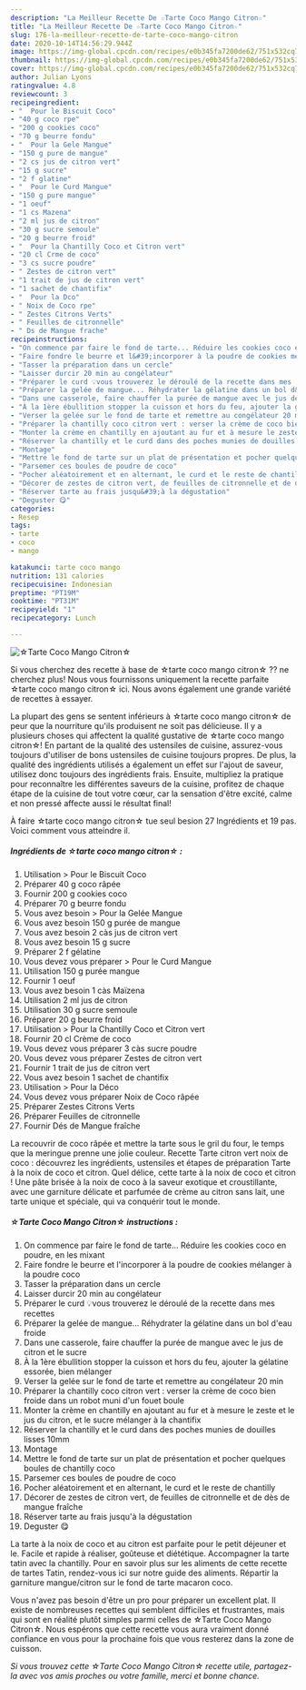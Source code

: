 ```yaml
---
description: "La Meilleur Recette De ☆Tarte Coco Mango Citron☆"
title: "La Meilleur Recette De ☆Tarte Coco Mango Citron☆"
slug: 176-la-meilleur-recette-de-tarte-coco-mango-citron
date: 2020-10-14T14:56:29.944Z
image: https://img-global.cpcdn.com/recipes/e0b345fa7200de62/751x532cq70/☆tarte-coco-mango-citron☆-photo-principale-de-la-recette.jpg
thumbnail: https://img-global.cpcdn.com/recipes/e0b345fa7200de62/751x532cq70/☆tarte-coco-mango-citron☆-photo-principale-de-la-recette.jpg
cover: https://img-global.cpcdn.com/recipes/e0b345fa7200de62/751x532cq70/☆tarte-coco-mango-citron☆-photo-principale-de-la-recette.jpg
author: Julian Lyons
ratingvalue: 4.8
reviewcount: 3
recipeingredient:
- "  Pour le Biscuit Coco"
- "40 g coco rpe"
- "200 g cookies coco"
- "70 g beurre fondu"
- "  Pour la Gele Mangue"
- "150 g pure de mangue"
- "2 cs jus de citron vert"
- "15 g sucre"
- "2 f glatine"
- "  Pour le Curd Mangue"
- "150 g pure mangue"
- "1 oeuf"
- "1 cs Mazena"
- "2 ml jus de citron"
- "30 g sucre semoule"
- "20 g beurre froid"
- "  Pour la Chantilly Coco et Citron vert"
- "20 cl Crme de coco"
- "3 cs sucre poudre"
- " Zestes de citron vert"
- "1 trait de jus de citron vert"
- "1 sachet de chantifix"
- "  Pour la Dco"
- " Noix de Coco rpe"
- " Zestes Citrons Verts"
- " Feuilles de citronnelle"
- " Ds de Mangue frache"
recipeinstructions:
- "On commence par faire le fond de tarte... Réduire les cookies coco en poudre, en les mixant"
- "Faire fondre le beurre et l&#39;incorporer à la poudre de cookies mélanger à la poudre coco"
- "Tasser la préparation dans un cercle"
- "Laisser durcir 20 min au congélateur"
- "Préparer le curd 💡vous trouverez le déroulé de la recette dans mes recettes"
- "Préparer la gelée de mangue... Réhydrater la gélatine dans un bol d&#39;eau froide"
- "Dans une casserole, faire chauffer la purée de mangue avec le jus de citron et le sucre"
- "À la 1ère ébullition stopper la cuisson et hors du feu, ajouter la gélatine essorée, bien mélanger"
- "Verser la gelée sur le fond de tarte et remettre au congélateur 20 min"
- "Préparer la chantilly coco citron vert : verser la crème de coco bien froide dans un robot muni d&#39;un fouet boule"
- "Monter la crème en chantilly en ajoutant au fur et à mesure le zeste et le jus du citron, et le sucre mélanger à la chantifix"
- "Réserver la chantilly et le curd dans des poches munies de douilles lisses 10mm"
- "Montage"
- "Mettre le fond de tarte sur un plat de présentation et pocher quelques boules de chantilly coco"
- "Parsemer ces boules de poudre de coco"
- "Pocher aléatoirement et en alternant, le curd et le reste de chantilly"
- "Décorer de zestes de citron vert, de feuilles de citronnelle et de dès de mangue fraîche"
- "Réserver tarte au frais jusqu&#39;à la dégustation"
- "Deguster 😋"
categories:
- Resep
tags:
- tarte
- coco
- mango

katakunci: tarte coco mango 
nutrition: 131 calories
recipecuisine: Indonesian
preptime: "PT19M"
cooktime: "PT31M"
recipeyield: "1"
recipecategory: Lunch

---
```



![☆Tarte Coco Mango Citron☆](https://img-global.cpcdn.com/recipes/e0b345fa7200de62/751x532cq70/☆tarte-coco-mango-citron☆-photo-principale-de-la-recette.jpg)

Si vous cherchez des recette à base de ☆tarte coco mango citron☆ ?? ne cherchez plus! Nous vous fournissons uniquement la recette parfaite ☆tarte coco mango citron☆ ici. Nous avons également une grande variété de recettes à essayer.

La plupart des gens se sentent inférieurs à ☆tarte coco mango citron☆ de peur que la nourriture qu'ils produisent ne soit pas délicieuse. Il y a plusieurs choses qui affectent la qualité gustative de ☆tarte coco mango citron☆! En partant de la qualité des ustensiles de cuisine, assurez-vous toujours d'utiliser de bons ustensiles de cuisine toujours propres. De plus, la qualité des ingrédients utilisés a également un effet sur l'ajout de saveur, utilisez donc toujours des ingrédients frais. Ensuite, multipliez la pratique pour reconnaître les différentes saveurs de la cuisine, profitez de chaque étape de la cuisine de tout votre cœur, car la sensation d'être excité, calme et non pressé affecte aussi le résultat final!

<!--inarticleads1-->

À faire ☆tarte coco mango citron☆ tue seul besion 27 Ingrédients et 19 pas. Voici comment vous atteindre il.

##### Ingrédients de ☆tarte coco mango citron☆ :

1. Utilisation  &gt; Pour le Biscuit Coco
1. Préparer 40 g coco râpée
1. Fournir 200 g cookies coco
1. Préparer 70 g beurre fondu
1. Vous avez besoin  &gt; Pour la Gelée Mangue
1. Vous avez besoin 150 g purée de mangue
1. Vous avez besoin 2 càs jus de citron vert
1. Vous avez besoin 15 g sucre
1. Préparer 2 f gélatine
1. Vous devez vous préparer  &gt; Pour le Curd Mangue
1. Utilisation 150 g purée mangue
1. Fournir 1 oeuf
1. Vous avez besoin 1 càs Maïzena
1. Utilisation 2 ml jus de citron
1. Utilisation 30 g sucre semoule
1. Préparer 20 g beurre froid
1. Utilisation  &gt; Pour la Chantilly Coco et Citron vert
1. Fournir 20 cl Crème de coco
1. Vous devez vous préparer 3 càs sucre poudre
1. Vous devez vous préparer  Zestes de citron vert
1. Fournir 1 trait de jus de citron vert
1. Vous avez besoin 1 sachet de chantifix
1. Utilisation  &gt; Pour la Déco
1. Vous devez vous préparer  Noix de Coco râpée
1. Préparer  Zestes Citrons Verts
1. Préparer  Feuilles de citronnelle
1. Fournir  Dés de Mangue fraîche


La recouvrir de coco râpée et mettre la tarte sous le gril du four, le temps que la meringue prenne une jolie couleur. Recette Tarte citron vert noix de coco : découvrez les ingrédients, ustensiles et étapes de préparation Tarte à la noix de coco et citron. Quel délice, cette tarte à la noix de coco et citron ! Une pâte brisée à la noix de coco à la saveur exotique et croustillante, avec une garniture délicate et parfumée de crème au citron sans lait, une tarte unique et spéciale, qui va conquérir tout le monde. 

<!--inarticleads2-->

##### ☆Tarte Coco Mango Citron☆ instructions :

1. On commence par faire le fond de tarte... Réduire les cookies coco en poudre, en les mixant
1. Faire fondre le beurre et l&#39;incorporer à la poudre de cookies mélanger à la poudre coco
1. Tasser la préparation dans un cercle
1. Laisser durcir 20 min au congélateur
1. Préparer le curd 💡vous trouverez le déroulé de la recette dans mes recettes
1. Préparer la gelée de mangue... Réhydrater la gélatine dans un bol d&#39;eau froide
1. Dans une casserole, faire chauffer la purée de mangue avec le jus de citron et le sucre
1. À la 1ère ébullition stopper la cuisson et hors du feu, ajouter la gélatine essorée, bien mélanger
1. Verser la gelée sur le fond de tarte et remettre au congélateur 20 min
1. Préparer la chantilly coco citron vert : verser la crème de coco bien froide dans un robot muni d&#39;un fouet boule
1. Monter la crème en chantilly en ajoutant au fur et à mesure le zeste et le jus du citron, et le sucre mélanger à la chantifix
1. Réserver la chantilly et le curd dans des poches munies de douilles lisses 10mm
1. Montage
1. Mettre le fond de tarte sur un plat de présentation et pocher quelques boules de chantilly coco
1. Parsemer ces boules de poudre de coco
1. Pocher aléatoirement et en alternant, le curd et le reste de chantilly
1. Décorer de zestes de citron vert, de feuilles de citronnelle et de dès de mangue fraîche
1. Réserver tarte au frais jusqu&#39;à la dégustation
1. Deguster 😋


La tarte à la noix de coco et au citron est parfaite pour le petit déjeuner et le. Facile et rapide à réaliser, goûteuse et diététique. Accompagner la tarte tatin avec la chantilly. Pour en savoir plus sur les aliments de cette recette de tartes Tatin, rendez-vous ici sur notre guide des aliments. Répartir la garniture mangue/citron sur le fond de tarte macaron coco. 

<!--inarticleads1-->

<p>
Vous n'avez pas besoin d'être un pro pour préparer un excellent plat. Il existe de nombreuses recettes qui semblent difficiles et frustrantes, mais qui sont en réalité plutôt simples parmi celles de ☆Tarte Coco Mango Citron☆. Nous espérons que cette recette vous aura vraiment donné confiance en vous pour la prochaine fois que vous resterez dans la zone de cuisson.
</p>

<p>
<i>Si vous trouvez cette ☆Tarte Coco Mango Citron☆ recette utile, partagez-la avec vos amis proches ou votre famille, merci et bonne chance.</i>
</p>
